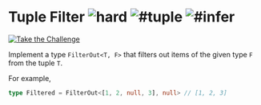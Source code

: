 <!--info-header-start--><h1>Tuple Filter <img src="https://img.shields.io/badge/-hard-de3d37" alt="hard"/> <img src="https://img.shields.io/badge/-%23tuple-999" alt="#tuple"/> <img src="https://img.shields.io/badge/-%23infer-999" alt="#infer"/></h1><p><a href="https://tsch.js.org/399/play" target="_blank"><img src="https://img.shields.io/badge/-Take%20the%20Challenge-3178c6?logo=typescript&logoColor=white" alt="Take the Challenge"/></a>

Implement a type `FilterOut<T, F>` that filters out items of the given type `F` from the tuple `T`.

For example,

```ts
type Filtered = FilterOut<[1, 2, null, 3], null> // [1, 2, 3]
```
